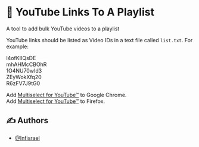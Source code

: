 # 🔗 YouTube Links To A Playlist
A tool to add bulk YouTube videos to a playlist

YouTube links should be listed as Video IDs in a text file called `list.txt`.
For example: 


l4ofKIIQsDE  
mhAHMcCBOhR  
1O4NU70wId3  
ZEyWokXfq20  
R6zFV7J9tG0  

Add [Multiselect for YouTube™](https://chrome.google.com/webstore/detail/multiselect-for-youtube/gpgbiinpmelaihndlegbgfkmnpofgfei) to Google Chrome.  
Add [Multiselect for YouTube™](https://addons.mozilla.org/en-US/firefox/addon/multiselect-for-youtube/) to Firefox.

## ✍ Authors
- [@Infisrael](https://www.github.com/Infisrael)
